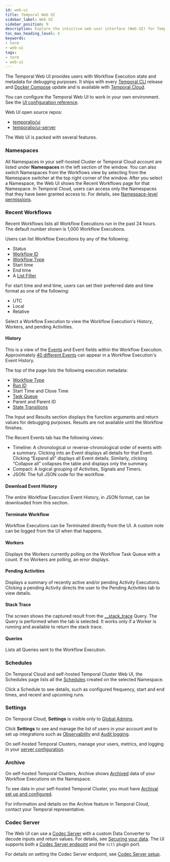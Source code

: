 ```yaml
---
id: web-ui
title: Temporal Web UI
sidebar_label: Web UI
sidebar_position: 9
description: Explore the intuitive web user interface (Web UI) for Temporal. Seamlessly monitor and manage your Namespaces, Workflows, Schedules, and other settings.
toc_max_heading_level: 4
keywords:
- term
- web-ui
tags:
- term
- web-ui
---
```


<!-- THIS FILE IS GENERATED. DO NOT EDIT THIS FILE DIRECTLY -->

The Temporal Web UI provides users with Workflow Execution state and metadata for debugging purposes.
It ships with every [Temporal CLI](/cli/index#) release and [Docker Compose](/kb/all-the-ways-to-run-a-cluster#docker--docker-compose) update and is available with [Temporal Cloud](/cloud).

You can configure the Temporal Web UI to work in your own environment.
See the [UI configuration reference](/references/web-ui-configuration#).

Web UI open source repos:

- [temporalio/ui](https://github.com/temporalio/ui)
- [temporalio/ui-server](https://github.com/temporalio/ui-server)

The Web UI is packed with several features.

### Namespaces

All Namespaces in your self-hosted Cluster or Temporal Cloud account are listed under **Namespaces** in the left section of the window.
You can also switch Namespaces from the Workflows view by selecting from the Namespace switcher at the top right corner of the window.
After you select a Namespace, the Web UI shows the Recent Workflows page for that Namespace.
In Temporal Cloud, users can access only the Namespaces that they have been granted access to.
For details, see [Namespace-level permissions](/cloud/#namespace-level-permissions).

### Recent Workflows

Recent Workflows lists all Workflow Executions run in the past 24 hours.
The default number shown is 1,000 Workflow Executions.

Users can list Workflow Executions by any of the following:

- Status
- [Workflow ID](/workflows#workflow-id)
- [Workflow Type](/workflows#workflow-type)
- Start time
- End time
- A [List Filter](/visibility#list-filter)

For start time and end time, users can set their preferred date and time format as one of the following:

- UTC
- Local
- Relative

Select a Workflow Execution to view the Workflow Execution's History, Workers, and pending Activities.

#### History

This is a view of the [Events](/workflows#event) and Event fields within the Workflow Execution.
Approximately [40 different Events](/references/events#) can appear in a Workflow Execution's Event History.

The top of the page lists the following execution metadata:

- [Workflow Type](/workflows#workflow-type)
- [Run ID](/workflows#run-id)
- Start Time and Close Time
- [Task Queue](/workers#task-queue)
- Parent and Parent ID
- [State Transitions](/workflows#state-transition)

The Input and Results section displays the function arguments and return values for debugging purposes.
Results are not available until the Workflow finishes.

The Recent Events tab has the following views:

- Timeline: A chronological or reverse-chronological order of events with a summary.
  Clicking into an Event displays all details for that Event.
  Clicking “Expand all” displays all Event details.
  Similarly, clicking “Collapse all” collapses the table and displays only the summary.
- Compact: A logical grouping of Activities, Signals and Timers.
- JSON: The full JSON code for the workflow.

#### Download Event History

The entire Workflow Execution Event History, in JSON format, can be downloaded from this section.

#### Terminate Workflow

Workflow Executions can be Terminated directly from the UI.
A custom note can be logged from the UI when that happens.

#### Workers

Displays the Workers currently polling on the Workflow Task Queue with a count.
If no Workers are polling, an error displays.

#### Pending Activities

Displays a summary of recently active and/or pending Activity Executions.
Clicking a pending Activity directs the user to the Pending Activities tab to view details.

#### Stack Trace

The screen shows the captured result from the [\_\_stack_trace](/workflows#stack-trace-query) Query.
The Query is performed when the tab is selected.
It works only if a Worker is running and available to return the stack trace.

#### Queries

Lists all Queries sent to the Workflow Execution.

### Schedules

On Temporal Cloud and self-hosted Temporal Cluster Web UI, the Schedules page lists all the [Schedules](/workflows#schedule) created on the selected Namespace.

Click a Schedule to see details, such as configured frequency, start and end times, and recent and upcoming runs.

### Settings

On Temporal Cloud, **Settings** is visible only to [Global Admins](/cloud/#account-level-roles).

Click **Settings** to see and manage the list of users in your account and to set up integrations such as [Observability](/cloud/metrics#configure-a-metrics-endpoint-using-temporal-cloud-ui) and [Audit logging](/cloud/audit-logging).

On self-hosted Temporal Clusters, manage your users, metrics, and logging in your [server configuration](/references/configuration#).

<!--
AB: Commenting because this is redundant now? Also this needs to be updated for self-hosted clusters.
Displays the following information:

- Description of the Namespace.
- Owner: Namespace owner.
- Global?: Whether the Namespace is a Global Namespace
- Retention Period: Namespace Retention Period
- History Archival: Whether History Archival is enabled
- Visibility Archival: Whether Visibility Archival is enabled
- Failover Version: Namespace Failover Version
- Clusters: Cluster information -->

### Archive

On self-hosted Temporal Clusters, Archive shows [Archived](/clusters#archival) data of your Workflow Executions on the Namespace.

To see data in your self-hosted Temporal Cluster, you must have [Archival set up and configured](/cluster-deployment-guide#archival).

For information and details on the Archive feature in Temporal Cloud, contact your Temporal representative.

### Codec Server

The Web UI can use a [Codec Server](/dataconversion#codec-server) with a custom Data Converter to decode inputs and return values.
For details, see [Securing your data](/production-readiness/develop#securing-your-data).
The UI supports both a [Codec Server endpoint](/production-readiness/develop#web-ui) and the `tctl` plugin port.

For details on setting the Codec Server endpoint, see [Codec Server setup](/production-readiness/develop#codec-server-setup).

